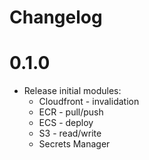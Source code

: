 # Changelog

# 0.1.0

* Release initial modules:
  * Cloudfront - invalidation
  * ECR - pull/push
  * ECS - deploy
  * S3 - read/write
  * Secrets Manager
